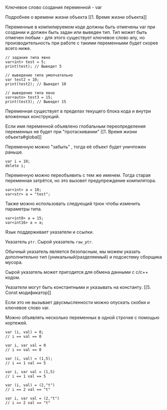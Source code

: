 Ключевое слово создания переменной - var

Подробнее о времени жизни объекта [[1. Время жизни объекта]]

Переменные в компилируемом коде должны быть отмечены var при создании и должен быть задан или выведен тип. Тип может быть отмечен любым - для этого существует ключевое слово any, но производительность при работе с такими переменными будет скорее всего ниже.

```
// задание типа явно
var<int> test = 5;
print(test); // Выведет 5

// выведение типа умолчательно
var test2 = 10;
print(test2); // Выведет 10

// выведение типа явно
var<auto> test3 = 15;
print(test3); // Выведет 15
```

Переменная существует в пределах текущего блока кода и внутри вложенных конструкций.



Если имя переменной объявлено глобальным переопределения
переменных не будет при "протаскивании" [[1. Время жизни объекта#global]]

Переменную можно "забыть" , тогда её объект будет уничтожен раньше.

```
var i = 10;
delete i;
```

Переменную можно переобъявить с тем же именем. Тогда старая переменная затрётся, но это вызовет предупреждение компилятора.

```
var<int> a = 10;
var<str> a = "test";
```

Также можно использовать следующий трюк чтобы
изменить параметры типа.
```
var<int8> a = 15;
var<int16> a = a;
```

Язык поддерживает указатели и ссылки.

Указатель `ptr`. Сырой указатель `raw_ptr`.

Обычный указатель является безопасным, мы можем указать дополнительно тип (уникальный/разделяемый) и подсистему сборщика мусора.

Сырой указатель может пригодится для обмена данными с с/с++ кодом.

Указатели могут быть константными и указывать на константу.
[[5. Const модификатор]]


Если это не вызывает двусмысленности можно опускать скобки и ключевое слово var.

Можно объявлять несколько переменных в одной строчке с помощью кортежей.

```
var (i, val) = 0;
// i == val == 0

var i, var val = 0
// i == val == 0

var (i, val) = (1,5);
// i == 1 val == 5

var i, var val = (1,5)
// i == 1 val == 5

var (i, val) = (2,"t")
// i == 2 val == "t"

var i, var val = (2,"t")
// i == 2 val == "t"
```

  
